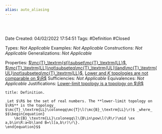 ```yaml
---
alias: auto_aliasing
---
```


<br />
<br />

Date Created: 04/02/2022 17:54:51
Tags: #Definition #Closed 

Types: _Not Applicable_
Examples: _Not Applicable_
Constructions: _Not Applicable_
Generalizations: _Not Applicable_

Properties: [$\mc{T}_\textrm{st}\subset\mc{T}_\textrm{LL}$](Lower-limit%20topology%20strictly%20finer%20than%20standard%20topology%20on%20R.md), [$\mc{T}_\textrm{LL}\not\subseteq\mc{T}_\textrm{UL}\land\mc{T}_\textrm{UL}\not\subseteq\mc{T}_\textrm{LL}$](Lower%20and%20upper%20limit%20topologies%20are%20not%20comparable%20on%20R.md), [Lower and $K$ topologies are not comparable on $\R$](Lower%20and%20K%20topologies%20are%20not%20comparable%20on%20R.md)
Sufficiencies: _Not Applicable_
Equivalences: _Not Applicable_
Justifications: [Lower-limit topology is a topology on $\R$](Lower-limit%20topology%20is%20a%20topology%20on%20R.md)

``` ad-Definition
title: Definition.

_Let $\R$ be the set of real numbers. The **lower-limit topology on $\R$** is the topology_ $\mc{T}_\textrm{LL}\coloneqq\mc{T}\l(\mc{B}_\textrm{LL}\r)$ _where_
$$\begin{equation}
    \mc{B}_\textrm{LL}\coloneqq\l\{B\in\pow\l(\R\r)\mid \ex a,b\in\R:a<b\land B=\l[a,b\r)\r\}.
\end{equation}$$

```

